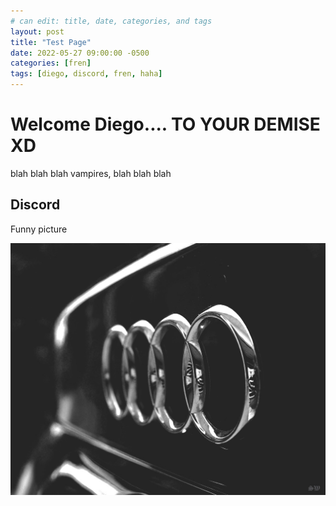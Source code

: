 ```yaml
---
# can edit: title, date, categories, and tags
layout: post
title: "Test Page"
date: 2022-05-27 09:00:00 -0500
categories: [fren]
tags: [diego, discord, fren, haha]
---
```


# Welcome Diego.... TO YOUR DEMISE XD

blah blah blah vampires, blah blah blah

## Discord

Funny picture

<!-- This is to show how images can be used -->
![Audi](/assets/img/audi.jpg)


